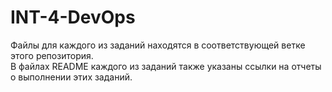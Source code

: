 # INT-4-DevOps
Файлы для каждого из заданий находятся в соответствующей ветке этого репозитория.  
В файлах README каждого из заданий также указаны ссылки на отчеты о выполнении этих заданий.
